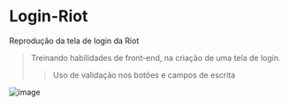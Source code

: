 # Login-Riot
Reprodução da tela de login da Riot
> Treinando habilidades de front-end, na criação de uma tela de login.
>> Uso de validação nos botões e campos de escrita

![image](https://user-images.githubusercontent.com/82225789/204910764-3fd31b5c-f80a-425d-a2d0-cd53ad7f5977.png)
